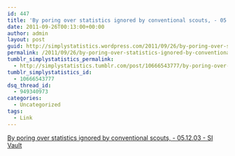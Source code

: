 ```yaml
---
id: 447
title: 'By poring over statistics ignored by conventional scouts, - 05.12.03 - SI Vault'
date: 2011-09-26T00:13:00+00:00
author: admin
layout: post
guid: http://simplystatistics.wordpress.com/2011/09/26/by-poring-over-statistics-ignored-by-conventional
permalink: /2011/09/26/by-poring-over-statistics-ignored-by-conventional/
tumblr_simplystatistics_permalink:
  - http://simplystatistics.tumblr.com/post/10666543777/by-poring-over-statistics-ignored-by-conventional
tumblr_simplystatistics_id:
  - 10666543777
dsq_thread_id:
  - 949340973
categories:
  - Uncategorized
tags:
  - Link
---
```

[By poring over statistics ignored by conventional scouts, - 05.12.03 - SI Vault](http://sportsillustrated.cnn.com/vault/article/magazine/MAG1028746/1/index.htm)